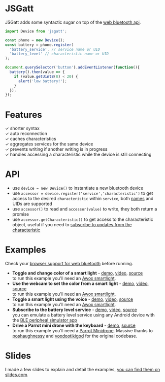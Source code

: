 # JSGatt
JSGatt adds some syntactic sugar on top of the [web bluetooth api](https://webbluetoothcg.github.io/web-bluetooth/).

```javascript
import Device from 'jsgatt';

const phone = new Device();
const battery = phone.register(
  'battery_service', // service name or UID
  'battery_level' // characteristic name or UID
);

document.querySelector('button').addEventListener(function(){
  battery().then(value => {
    if (value.getUint8(0) < 20) {
      alert('low battery!');
    }
  });
});
```

# Features
✓ shorter syntax<br/>
✓ auto reconnection<br/>
✓ caches characteristics<br/>
✓ aggregates services for the same device<br/>
✓ prevents writing if another writing is in progress<br/>
✓ handles accessing a characteristic while the device is still connecting

# API
- use `device = new Device()` to instantiate a new bluetooth device
- use `accessor = device.register('service','characteristic')` to get access to the desired `characteristic` within `service`, both [names](https://www.bluetooth.com/specifications/gatt/services) and UIDs are supported
- use `accessor()` to read and `accessor(value)` to write, they both return a promise
- use `accessor.getCharacteristic()` to get access to the characteristic object, useful if you need to [subscribe to updates from the characteristic](https://googlechrome.github.io/samples/web-bluetooth/notifications.html)

# Examples
Check your [browser support for web bluetooth](http://caniuse.com/#feat=web-bluetooth) before running.

- **Toggle and change color of a smart light** - [demo](https://sandropaganotti.github.io/jsgatt/examples/light.html), [video](https://www.youtube.com/watch?v=10GUcvLJSzc), [source](https://github.com/sandropaganotti/jsgatt/blob/master/examples/light.html)<br/>
to run this example you'll need an [Awox smartlight](https://www.amazon.com/AwoX-SML-c4-GU10-SmartLight-Lampadina-controllo/dp/B00UHE2R14/).
- **Use the webcam to set the color from a smart light** - [demo](https://sandropaganotti.github.io/jsgatt/examples/color-detector.html), [video](https://www.youtube.com/watch?v=IzPUTmDcc8c), [source](https://github.com/sandropaganotti/jsgatt/blob/master/examples/color-detector.html)<br/>
to run this example you'll need an [Awox smartlight](https://www.amazon.com/AwoX-SML-c4-GU10-SmartLight-Lampadina-controllo/dp/B00UHE2R14/).
- **Toggle a smart light using the voice** - [demo](https://sandropaganotti.github.io/jsgatt/examples/voice.html), [video](https://www.youtube.com/watch?v=2t5n-x19Vuc), [source](https://github.com/sandropaganotti/jsgatt/blob/master/examples/voice.html)<br/>
to run this example you'll need an [Awox smartlight](https://www.amazon.com/AwoX-SML-c4-GU10-SmartLight-Lampadina-controllo/dp/B00UHE2R14/).
- **Subscribe to the battery level service** - [demo](https://sandropaganotti.github.io/jsgatt/examples/notification.html), [video](https://www.youtube.com/watch?v=kR-RzDIY_Cw), [source](https://github.com/sandropaganotti/jsgatt/blob/master/examples/notification.html)<br/>
you can emulate a battery level service using any Android device with the [BLE peripheal simulator app](https://play.google.com/store/apps/details?id=io.github.webbluetoothcg.bletestperipheral)
- **Drive a Parrot mini drone with the keyboard** - [demo](https://sandropaganotti.github.io/jsgatt/examples/drone.html), [source](https://github.com/sandropaganotti/jsgatt/blob/master/examples/drone.html)<br/>
to run this example you'll need a [Parrot Minidrone](https://www.amazon.com/dp/B0111O7VIC/ref=twister_B015HBQGA4/). Massive thanks to [poshaughnessy](https://github.com/poshaughnessy/web-bluetooth-parrot-drone) and [voodootikigod](https://github.com/voodootikigod/node-rolling-spider) for the original codebase.

# Slides
I made a few slides to explain and detail the examples, [you can find them on slides.com](http://slides.com/sandropaganotti/tales-of-bluetooth).
